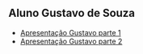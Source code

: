 ## Aluno Gustavo de Souza

- [Apresentação Gustavo parte 1](https://drive.google.com/file/d/1g9XK3Z24mmBpODZNj9feXBFS-15EMFFU/view?usp=drive_link)  
- [Apresentação Gustavo parte 2](https://drive.google.com/file/d/1EBo-U0MtM0BHlqZjL695gEMLtxhts-Qn/view?usp=drive_link)
